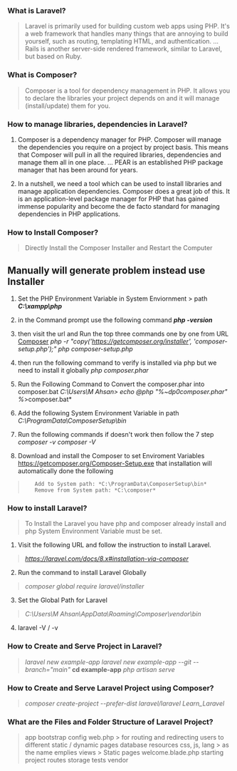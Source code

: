 ### What is Laravel?
> Laravel is primarily used for building custom web apps using PHP. It's a web framework that handles many things that are annoying to build yourself, such as routing, templating HTML, and authentication. ... Rails is another server-side rendered framework, similar to Laravel, but based on Ruby.

### What is Composer?
> Composer is a tool for dependency management in PHP. It allows you to declare the libraries your project depends on and it will manage (install/update) them for you.

### How to manage libraries, dependencies in Laravel?
1. Composer is a dependency manager for PHP. Composer will manage the dependencies you require on a project by project basis. This means that Composer will pull in all the required libraries, dependencies and manage them all in one place. ... PEAR is an established PHP package manager that has been around for years.

2. In a nutshell, we need a tool which can be used to install libraries and manage application dependencies. Composer does a great job of this. It is an application-level package manager for PHP that has gained immense popularity and become the de facto standard for managing dependencies in PHP applications.

### How to Install Composer?
> Directly Install the Composer Installer and Restart the Computer

## Manually will generate problem instead use Installer
1. Set the PHP Environment Variable in System Enviornment > path
	***C:\xampp\php***
2. in the Command prompt use the following command
	***php -version***
3. then visit the url and Run the top three commands one by one from URL
	[Composer](https://getcomposer.org/download/)
	*php -r "copy\('https://getcomposer.org/installer', 'composer-setup.php'\);"*
	*php composer-setup.php*
4. then run the following command to verify is installed via php but we need to install it globally
	*php composer.phar*
5. Run the Following Command to Convert the composer.phar into composer.bat
	*C:\Users\M Ahsan> echo @php "%~dp0composer.phar" %*>composer.bat*
6. Add the following System Environment Variable in path
	*C:\ProgramData\ComposerSetup\bin*
7. Run the following commands if doesn't work then follow the 7 step
	*composer -v*
	*composer -V*

8. Download and install the Composer to set Enviroment Variables 
	https://getcomposer.org/Composer-Setup.exe 
	that installation will automatically done the following
>		 Add to System path: *C:\ProgramData\ComposerSetup\bin*
>		 Remove from System path: *C:\composer*

### How to install Laravel?
> To Install the Laravel you have php and composer already install and php System Environment Variable must be set.
1. Visit the following URL and follow the instruction to install Laravel.
>	*https://laravel.com/docs/8.x#installation-via-composer*
2. Run the command to install Laravel Globally
>	*composer global require laravel/installer*
3. Set the Global Path for Laravel
>	*C:\Users\M Ahsan\AppData\Roaming\Composer\vendor\bin*
4. laravel -V / -v

### How to Create and Serve Project in Laravel?
>	*laravel new example-app*
>	*laravel new example-app --git --branch="main"*
>	**cd example-app**
>	*php artisan serve*

### How to Create and Serve Laravel Project using Composer?
>   *composer create-project --prefer-dist laravel/laravel Learn_Laravel*

### What are the Files and Folder Structure of Laravel Project?
> app
> bootstrap
> config
>	web.php > for routing and redirecting users to different static / dynamic pages
> database
> resources
> 	css, js, lang > as the name emplies
> 	views > Static pages welcome.blade.php starting project
> routes
> storage
> tests
> vendor
